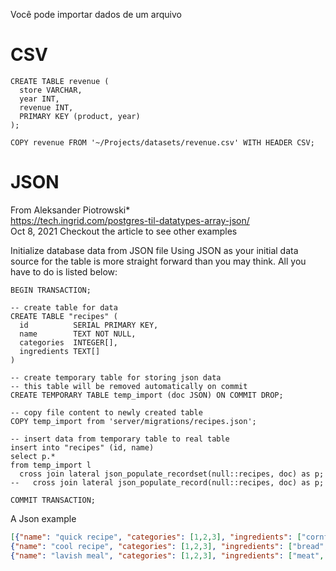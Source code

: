 Você pode importar dados de um arquivo

# CSV

```PGSQL
CREATE TABLE revenue (
  store VARCHAR,
  year INT,
  revenue INT,
  PRIMARY KEY (product, year)
);

COPY revenue FROM '~/Projects/datasets/revenue.csv' WITH HEADER CSV;
```

# JSON

From Aleksander Piotrowski*  
https://tech.ingrid.com/postgres-til-datatypes-array-json/  
Oct 8, 2021 
Checkout the article to see other examples  

Initialize database data from JSON file
Using JSON as your initial data source for the table is more straight forward than you may think. All you have to do is listed below:

```PGSQL
BEGIN TRANSACTION;

-- create table for data
CREATE TABLE "recipes" (
  id          SERIAL PRIMARY KEY,
  name 	      TEXT NOT NULL,
  categories  INTEGER[],
  ingredients TEXT[]
)

-- create temporary table for storing json data
-- this table will be removed automatically on commit
CREATE TEMPORARY TABLE temp_import (doc JSON) ON COMMIT DROP;

-- copy file content to newly created table
COPY temp_import from 'server/migrations/recipes.json';

-- insert data from temporary table to real table
insert into "recipes" (id, name)
select p.*
from temp_import l
  cross join lateral json_populate_recordset(null::recipes, doc) as p;
--   cross join lateral json_populate_record(null::recipes, doc) as p;

COMMIT TRANSACTION;
```

A Json example
```JSON
[{"name": "quick recipe", "categories": [1,2,3], "ingredients": ["cornflakes", "milk"]},
{"name": "cool recipe", "categories": [1,2,3], "ingredients": ["bread", "butter"]},
{"name": "lavish meal", "categories": [1,2,3], "ingredients": ["meat", "veggies"]}]
```

